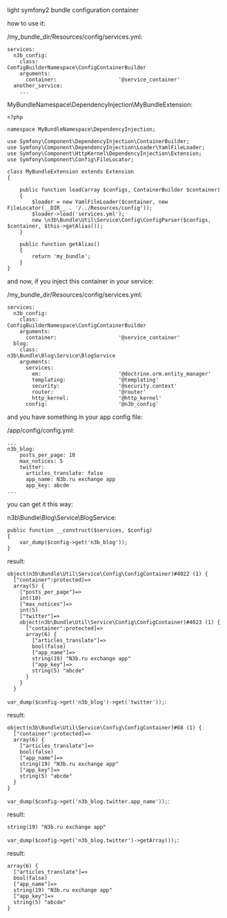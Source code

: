 light symfony2 bundle configuration container

how to use it:

/my_bundle_dir/Resources/config/services.yml:

    services:
      n3b_config:
        class:                          ConfigBuilderNamespace\ConfigContainerBuilder
        arguments:
          container:                    '@service_container'
      another_service:
        ...


MyBundleNamespace\DependencyInjection\MyBundleExtension:

    <?php

    namespace MyBundleNamespace\DependencyInjection;

    use Symfony\Component\DependencyInjection\ContainerBuilder;
    use Symfony\Component\DependencyInjection\Loader\YamlFileLoader;
    use Symfony\Component\HttpKernel\DependencyInjection\Extension;
    use Symfony\Component\Config\FileLocator;

    class MyBundleExtension extends Extension
    {

        public function load(array $configs, ContainerBuilder $container)
        {
            $loader = new YamlFileLoader($container, new FileLocator(__DIR__ . '/../Resources/config'));
            $loader->load('services.yml');
            new \n3b\Bundle\Util\Service\Config\ConfigParser($configs, $container, $this->getAlias());
        }

        public function getAlias()
        {
            return 'my_bundle';
        }
    }

and now, if you inject this container in your service:

/my_bundle_dir/Resources/config/services.yml:

    services:
      n3b_config:
        class:                          ConfigBuilderNamespace\ConfigContainerBuilder
        arguments:
          container:                    '@service_container'
      blog:
        class:                          n3b\Bundle\Blog\Service\BlogService
        arguments:
          services:
            em:                         '@doctrine.orm.entity_manager'
            templating:                 '@templating'
            security:                   '@security.context'
            router:                     '@router'
            http_kernel:                '@http_kernel'
          config:                       '@n3b_config'

and you have something in your app config file:

/app/config/config.yml:

    ...
    n3b_blog:
        posts_per_page: 10
        max_notices: 5
        twitter:
          articles_translate: false
          app_name: N3b.ru exchange app
          app_key: abcde
    ...

you can get it this way:

n3b\Bundle\Blog\Service\BlogService:

    public function __construct($services, $config)
    {
        var_dump($config->get('n3b_blog'));
    }

result:

    object(n3b\Bundle\Util\Service\Config\ConfigContainer)#4022 (1) {
      ["container":protected]=>
      array(5) {
        ["posts_per_page"]=>
        int(10)
        ["max_notices"]=>
        int(5)
        ["twitter"]=>
        object(n3b\Bundle\Util\Service\Config\ConfigContainer)#4023 (1) {
          ["container":protected]=>
          array(6) {
            ["articles_translate"]=>
            bool(false)
            ["app_name"]=>
            string(19) "N3b.ru exchange app"
            ["app_key"]=>
            string(5) "abcde"
          }
        }
      }

`var_dump($config->get('n3b_blog')->get('twitter'));`:

result:

    object(n3b\Bundle\Util\Service\Config\ConfigContainer)#68 (1) {
      ["container":protected]=>
      array(6) {
        ["articles_translate"]=>
        bool(false)
        ["app_name"]=>
        string(19) "N3b.ru exchange app"
        ["app_key"]=>
        string(5) "abcde"
      }
    }

`var_dump($config->get('n3b_blog.twitter.app_name'));`:

result:

    string(19) "N3b.ru exchange app"

`var_dump($config->get('n3b_blog.twitter')->getArray());`:

result:

    array(6) {
      ["articles_translate"]=>
      bool(false)
      ["app_name"]=>
      string(19) "N3b.ru exchange app"
      ["app_key"]=>
      string(5) "abcde"
    }
